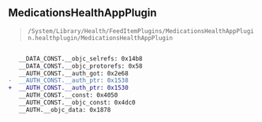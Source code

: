 ## MedicationsHealthAppPlugin

> `/System/Library/Health/FeedItemPlugins/MedicationsHealthAppPlugin.healthplugin/MedicationsHealthAppPlugin`

```diff

   __DATA_CONST.__objc_selrefs: 0x14b8
   __DATA_CONST.__objc_protorefs: 0x58
   __AUTH_CONST.__auth_got: 0x2e68
-  __AUTH_CONST.__auth_ptr: 0x1538
+  __AUTH_CONST.__auth_ptr: 0x1530
   __AUTH_CONST.__const: 0x4050
   __AUTH_CONST.__objc_const: 0x4dc0
   __AUTH.__objc_data: 0x1878

```
